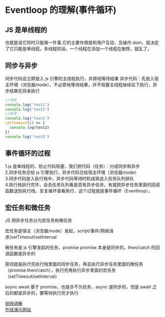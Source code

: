 # Eventloop 的理解(事件循环)

## JS 是单线程的

也就是说它同时只能做一件事,它的主要作用是和用户互动，及操作 dom，就决定了它只能是单线程。多线程的话，一个线程在添加一个线程在删除，就乱了。

## 同步与异步

同步代码会立即放入 js 引擎的主线程执行，并原地等待结果
异步代码：先放入宿主环境（浏览器/node），不必原地等待结果，并不阻塞主线程继续往下执行，异步结果在将来执行

```js
//同步
console.log('test1')
console.log('test2')
//异步
console.log('test1')
setTimeout(() => {
  console.log(test2)
})
console.log('test3')
```

## 事件循环的过程

1.js 是单线程的，防止代码阻塞，我们把代码（任务）：分成同步和异步  
2.同步任务交给 js 引擎执行，异步代码交给宿主环境（浏览器/node）  
3.同步代码放入执行栈中，异步代码等待时机成熟送入任务队列排队  
4.执行栈执行完毕，会去任务队列看是否有异步任务，有就把异步任务里面的回调函数送到执行栈，反复循环查看执行，这个过程就是事件循环（Eventloop）。

## 宏任务和微任务

JS 把异步任务分为宏任务和微任务

宏任务是宿主（浏览器/node）发起，script/事件/网络请求/setTimeout/setInterval

微任务是 js 引擎发起的任务，promise
promise 本身是同步的，then/catch 的回调函数是异步的

原则就是执行完执行栈里面的同步任务，再去执行异步任务里面的微任务（promise.then/catch），执行完再执行异步里面的宏任务（setTimeout/setInterval）

async await 基于 promise，也是亦不为任务，async 是同步的，但是 await 之后的都是异步的，要等待执行完才执行

[视频讲解](https://www.bilibili.com/video/BV1Zg411z7cv/?spm_id_from=pageDriver&vd_source=5f704a73611cba40b8f8f7d423e9ee2a)  
[在线演示网站](http://www.jsv9000.app/)
